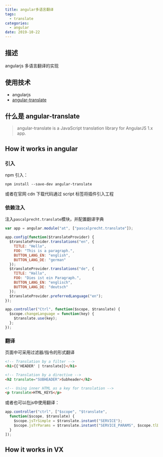 ```yaml
---
title: angular多语言翻译
tags:
  - translate
categories:
  - angular
date: 2019-10-22
---
```


## 描述

angularjs 多语言翻译的实现

## 使用技术

- angularjs
- [angular-translate](https://github.com/angular-translate/angular-translate)

## 什么是 angular-translate

> angular-translate is a JavaScript translation library for AngularJS 1.x app.

## How it works in angular

### 引入

npm 引入：

`npm install --save-dev angular-translate`

或者在官网 cdn 下载代码通过 script 标签将插件引入工程

### 依赖注入

注入`pascalprecht.translate`模块，并配置翻译字典

```js
var app = angular.module("at", ["pascalprecht.translate"]);

app.config(function($translateProvider) {
  $translateProvider.translations("en", {
    TITLE: "Hello",
    FOO: "This is a paragraph.",
    BUTTON_LANG_EN: "english",
    BUTTON_LANG_DE: "german"
  });
  $translateProvider.translations("de", {
    TITLE: "Hallo",
    FOO: "Dies ist ein Paragraph.",
    BUTTON_LANG_EN: "englisch",
    BUTTON_LANG_DE: "deutsch"
  });
  $translateProvider.preferredLanguage("en");
});

app.controller("Ctrl", function($scope, $translate) {
  $scope.changeLanguage = function(key) {
    $translate.use(key);
  };
});
```

### 翻译

页面中可采用过滤器/指令的形式翻译

```html
<!-- Translation by a filter -->
<h1>{{'HEADER' | translate}}</h1>

<!-- Translation by a directive -->
<h2 translate="SUBHEADER">Subheader</h2>

<!-- Using inner HTML as a key for translation -->
<p translate>HTML_KEYS</p>
```

或者也可以在js中使用翻译：

```js
app.controller("ctrl", ["$scope", "$translate",
  function($scope, $translate) {
    $scope.jsTrSimple = $translate.instant("SERVICE");
    $scope.jsTrParams = $translate.instant("SERVICE_PARAMS", $scope.tlData);
  }
]);
```

## How it works in VX